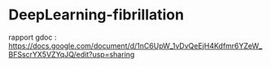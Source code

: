 # DeepLearning-fibrillation

rapport gdoc : https://docs.google.com/document/d/1nC6UpW_1vDvQeEjH4Kdfmr6YZeW_BFSscrYX5VZYqJQ/edit?usp=sharing
